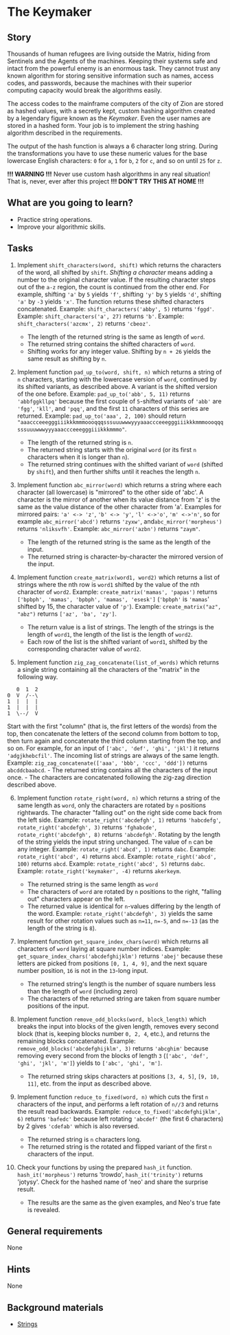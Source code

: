 # The Keymaker

## Story

Thousands of human refugees are living outside the Matrix, hiding from
Sentinels and the Agents of the machines. Keeping their systems safe and
intact from the powerful enemy is an enormous task. They cannot trust
any known algorithm for storing sensitive information such as names, access
codes, and passwords, because the machines with their superior computing
capacity would break the algorithms easily.

The access codes to the mainframe computers of the city of Zion are
stored as hashed values, with a secretly kept, custom hashing algorithm
created by a legendary figure known as the _Keymaker_. Even the user names
are stored in a hashed form. Your job is to implement the string
hashing algorithm described in the requirements.

The output of the hash function is always a 6 character long string.
During the transformations you have to use these numeric values for the
base lowercase English characters: `0` for `a`, `1` for `b`, `2` for
`c`, and so on until `25` for `z`.

**!!! WARNING !!!**
Never use custom hash algorithms in any real situation!
That is, never, ever after this project
**!!! DON'T TRY THIS AT HOME !!!**

## What are you going to learn?

- Practice string operations.
- Improve your algorithmic skills.

## Tasks

1. Implement `shift_characters(word, shift)` which returns the characters of the word, all shifted by `shift`. _Shifting a character_ means adding a number to the original character value. If the resulting character steps out of the `a-z` region, the count is continued from the other end. For example, shifting `'a'` by `5` yields `'f'`, shifting `'y'` by `5` yields `'d'`, shifting `'a'` by `-3` yields `'x'`. The function returns these shifted characters concatenated. Example: `shift_characters('abby', 5)` returns `'fggd'`. Example: `shift_characters('a', 27)` returns `'b'`. Example: `shift_characters('azcmx', 2)` returns `'cbeoz'`.
    - The length of the returned string is the same as length of `word`.
    - The returned string contains the shifted characters of `word`.
    - Shifting works for any integer value. Shifting by `n + 26` yields the same result as shifting by `n`.

2. Implement function `pad_up_to(word, shift, n)` which returns a string of `n` characters, starting with the lowercase version of `word`, continued by its shifted variants, as described above. A variant is the shifted version of the one before. Example: `pad_up_to('abb', 5, 11)` returns `'abbfggkllpq'` because the first couple of `5`-shifted variants of `'abb'` are `'fgg'`, `'kll'`, and `'pqq'`, and the first `11` characters of this series are returned. Example: `pad_up_to('aaa', 2, 100)` should return `"aaaccceeegggiiikkkmmmoooqqqsssuuuwwwyyyaaaccceeegggiiikkkmmmoooqqqsssuuuwwwyyyaaaccceeegggiiikkkmmmo"`.
    - The length of the returned string is `n`.
    - The returned string starts with the original `word` (or its first `n` characters when it is longer than `n`).
    - The returned string continues with the shifted variant of `word` (shifted by `shift`), and then further shifts until it reaches the length `n`.

3. Implement function `abc_mirror(word)` which returns a string where each character (all lowercase) is "mirrored" to the other side of 'abc'. A character is the mirror of another when its value distance from 'z' is the same as the value distance of the other character from 'a'. Examples for mirrored pairs: `'a' <-> 'z'`, `'b' <-> 'y'`, `'l' <->'o'`, `'m' <->'n'`, so for example `abc_mirror('abcd')` returns `'zyxw'`, and`abc_mirror('morpheus')` returns `'nliksvfh'`. Example: `abc_mirror('azbn')` returns `"zaym"`.
    - The length of the returned string is the same as the length of the input.
    - The returned string is character-by-character the mirrored version of the input.

4. Implement function `create_matrix(word1, word2)` which returns a list of strings where the nth row is `word1` shifted by the value of the nth character of `word2`. Example: `create_matrix('mamas', 'papas')` returns `['bpbph', 'mamas', 'bpbph', 'mamas', 'esesk']` (`'bpbph'` is `'mamas`' shifted by 15, the character value of `'p'`). Example: `create_matrix("az", "abz")` returns `['az', 'ba', 'zy']`.
    - The return value is a list of strings. The length of the strings is the length of `word1`, the length of the list is the length of `word2`.
    - Each row of the list is the shifted variant of `word1`, shifted by the corresponding character value of `word2`.

5. Implement function `zig_zag_concatenate(list_of_words)` which returns a single string
containing all the characters of the "matrix" in the following way.
```
   0  1  2
0  V  /--\
1  |  |  |
1  |  |  |
1  \--/  V
```
Start with the first "column" (that is, the first letters of the words) from the top,
then concatenate the letters of the second column from bottom to top, then turn again
and concatenate the third column starting from the top, and so on. For example,
for an input of `['abc', 'def', 'ghi', 'jkl']` it returns `'adgjkhebcfil'`.
The incoming list of strings are always of the same length.
Example: `zig_zag_concatenate(['aaa', 'bbb', 'ccc', 'ddd'])` returns `abcddcbaabcd`.
    - The returned string contains all the characters of the input once.
    - The characters are concatenated following the zig-zag direction described above.

6. Implement function `rotate_right(word, n)` which returns a string of the same length as `word`, only the characters are rotated by `n` positions rightwards. The character "falling out" on the right side come back from the left side. Example: `rotate_right('abcdefgh', 1)` returns `'habcdefg'`, `rotate_right('abcdefgh', 3)` returns `'fghabcde'`, `rotate_right('abcdefgh', 8)` returns `'abcdefgh'`. Rotating by the length of the string yields the input string unchanged. The value of `n` can be any integer. Example: `rotate_right('abcd', 1)` returns `dabc`. Example: `rotate_right('abcd', 4)` returns `abcd`. Example: `rotate_right('abcd', 100)` returns `abcd`. Example: `rotate_right('abcd', 5)` returns `dabc`. Example: `rotate_right('keymaker', -4)` returns `akerkeym`.
    - The returned string is the same length as `word`
    - The characters of `word` are rotated by `n` positions to the right, "falling out" characters appear on the left.
    - The returned value is identical for `n`-values differing by the length of the word. Example: `rotate_right('abcdefgh', 3)` yields the same result for other rotation values such as `n=11`, `n=-5`, and `n=-13` (as the length of the string is `8`).

7. Implement function `get_square_index_chars(word)` which returns all characters of `word` laying at square number indices. Example: `get_square_index_chars('abcdefghijklm')` returns `'abej'` because these letters are picked from positions `[0, 1, 4, 9]`, and the next square number position, `16` is not in the `13`-long input.
    - The returned string's length is the number of square numbers less than the length of `word` (including zero)
    - The characters of the returned string are taken from square number positions of the input.

8. Implement function `remove_odd_blocks(word, block_length)` which breaks the input into blocks of the given length, removes every second block (that is, keeping blocks number `0, 2, 4`, etc.), and returns the remaining blocks concatenated. Example: `remove_odd_blocks('abcdefghijklm', 3)` returns `'abcghim'` because removing every second from the blocks of length `3` (`['abc', 'def', 'ghi', 'jkl', 'm']`) yields to `['abc', 'ghi', 'm']`.
    - The returned string skips characters at positions `[3, 4, 5]`, `[9, 10, 11]`, etc. from the input as described above.

9. Implement function `reduce_to_fixed(word, n)` which cuts the first `n` characters of the input, and performs a left rotation of `n//3` and returns the result read backwards. Example: `reduce_to_fixed('abcdefghijklm', 6)` returns `'bafedc'` because left rotating `'abcdef'` (the first 6 characters) by 2 gives `'cdefab'` which is also reversed.
    - The returned string is `n` characters long.
    - The returned string is the rotated and flipped variant of the first `n` characters of the input.

10. Check your functions by using the prepared `hash_it` function. `hash_it('morpheus')` returns 'trowdo', `hash_it('trinity')` returns 'jotysy'. Check for the hashed name of 'neo' and share the surprise result.
    - The results are the same as the given examples, and Neo's true fate is revealed.

## General requirements

None

## Hints

None


## Background materials

- <i class="far fa-exclamation"></i> [Strings](project/curriculum/materials/competencies/python-basics/python-strings.md.html)

